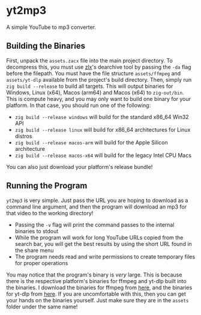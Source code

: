 # yt2mp3
A simple YouTube to mp3 converter.

## Building the Binaries
First, unpack the `assets.zacx` file into the main project directory. To decompress this, you must use [zlx](https://github.com/trevorswan11/zlx)'s dearchive tool by passing the `-da` flag before the filepath. You must have the file structure `assets/ffmpeg` and `assets/yt-dlp` available from the project's build directory. Then, simply run `zig build --release` to build all targets. This will output binaries for Windows, Linux (x64), Macos (arm64) and Macos (x64) to `zig-out/bin`. This is compute heavy, and you may only want to build one binary for your platform. In that case, you should run one of the following:
- `zig build --release windows` will build for the standard x86_64 Win32 API
- `zig build --release linux` will build for x86_64 architectures for Linux distros
- `zig build --release macos-arm` will build for the Apple Silicon architecture
- `zig build --release macos-x64` will build for the legacy Intel CPU Macs

You can also just download your platform's release bundle!

## Running the Program
`yt2mp3` is very simple. Just pass the URL you are hoping to download as a command line argument, and then the program will download an mp3 for that video to the working directory!
- Passing the `-v` flag will print the command passes to the internal binaries to stdout
- While the program will work for long YouTube URLs copied from the search bar, you will get the best results by using the short URL found in the share menu
- The program needs read and write permissions to create temporary files for proper operations

You may notice that the program's binary is _very_ large. This is because there is the respective platform's binaries for ffmpeg and yt-dlp built into the binaries. I download the binaries for ffmpeg from [here](https://github.com/eugeneware/ffmpeg-static), and the binaries for yt-dlp from [here](https://github.com/yt-dlp/yt-dlp). If you are uncomfortable with this, then you can get your hands on the binaries yourself. Just make sure they are in the `assets` folder under the same name!